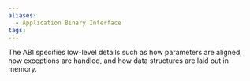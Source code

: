 ```yaml
---
aliases:
  - Application Binary Interface
tags:
---
```

The ABI specifies low-level details such as how parameters are aligned, how exceptions are handled, and how data structures are laid out in memory.